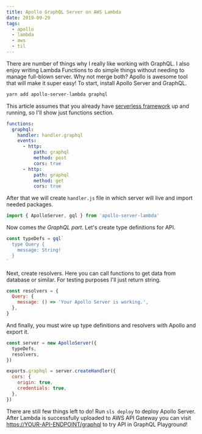 ```yaml
---
title: Apollo GraphQL Server on AWS Lambda
date: 2019-09-29
tags:
  - apollo
  - lambda
  - aws
  - til
---
```


There are number of things why I really like working with GraphQL. I also enjoy writing Lambda Functions to do simple things without needing to manage full-blown server. Why not merge both? Apollo is awesome tool that will make it super easy! To start, install Apollo Server and GraphQL.

```bash
yarn add apollo-server-lambda graphql
```

This article assumes that you already have [serverless framework](https://serverless.com/) up and running, so I'll show just functions section.

```yaml
functions:
  graphql:
    handler: handler.graphql
    events:
      - http:
          path: graphql
          method: post
          cors: true
      - http:
          path: graphql
          method: get
          cors: true
```

After that we will create `handler.js` file in which server will live and import needed packages.

```js
import { ApolloServer, gql } from 'apollo-server-lambda'
```

Now comes _the GraphQL part_. Let's create type definitions for API.

```js
const typeDefs = gql`
  type Query {
    message: String!
  }
`
```

Next, create resolvers. Here you can call functions to get data from database or similar. For testing purposes I'll just return string.

```js
const resolvers = {
  Query: {
    message: () => 'Your Apollo Server is working.',
  },
}
```

And finally, you must wire up type definitions and resolvers with Apollo and export it.

```js
const server = new ApolloServer({
  typeDefs,
  resolvers,
})

exports.graphql = server.createHandler({
  cors: {
    origin: true,
    credentials: true,
  },
})
```

There are still few things left to do! Run `sls deploy` to deploy Apollo Server. After Lambda is successfully uploaded to AWS API Gateway you can visit [https://YOUR-API-ENDPOINT/graphql](https://YOUR-API-ENDPOINT/graphql) to try API in GraphQL Playground!
